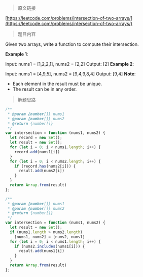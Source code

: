 > 原文链接

[https://leetcode.com/problems/intersection-of-two-arrays/](https://leetcode.com/problems/intersection-of-two-arrays/)
> 题目内容

Given two arrays, write a function to compute their intersection.

**Example 1**:

Input: nums1 = [1,2,2,1], nums2 = [2,2]
Output: [2]
**Example 2**:

Input: nums1 = [4,9,5], nums2 = [9,4,9,8,4]
Output: [9,4]
**Note**:

- Each element in the result must be unique.
- The result can be in any order.

> 解题思路

```js
/**
 * @param {number[]} nums1
 * @param {number[]} nums2
 * @return {number[]}
 */
var intersection = function (nums1, nums2) {
  let record = new Set();
  let result = new Set();
  for (let i = 0; i < nums1.length; i++) {
    record.add(nums1[i])
  }
  for (let i = 0; i < nums2.length; i++) {
    if (record.has(nums2[i])) {
      result.add(nums2[i])
    }
  }
  return Array.from(result)
};
```

```js
/**
 * @param {number[]} nums1
 * @param {number[]} nums2
 * @return {number[]}
 */
var intersection = function (nums1, nums2) {
  let result = new Set();
  if (nums1.length > nums2.length)
    [nums1, nums2] = [nums2, nums1]
  for (let i = 0; i < nums1.length; i++) {
    if (nums2.includes(nums1[i])) {
      result.add(nums1[i])
    }
  }
  return Array.from(result)
};
```